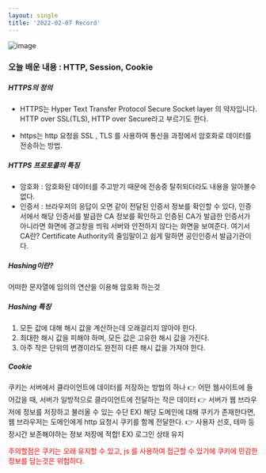 ```yaml
---
layout: single
title: '2022-02-07 Record'
---
```

![image]()
### 오늘 배운 내용 : HTTP, Session, Cookie

##### HTTPS의 정의
- HTTPS는 Hyper Text Transfer Protocol Secure Socket layer 의 약자입니다. HTTP over SSL(TLS), HTTP over Secure라고 부르기도 한다.

- https는 http 요청을 SSL , TLS 를 사용하여 통신을 과정에서 암호화로 데이터를 전송하는 방법.

##### HTTPS 프로토콜의 특징
- 암호화 : 암호화된 데이터를 주고받기 때문에 전송중 탈취되더라도 내용을 알아볼수 없다.
- 인증서 : 브라우저의 응답이 오면 같이 전달된 인증서 정보를 확인할 수 있다, 인증서에서 해당 인증서를 발급한 CA 정보를 확인하고 인증된 CA가 발급한 인증서가 아니라면 화면에 경고창을 띄워 서버와 안전하지 않다는 화면을 보여준다.
여기서 CA란? Certificate Authority의 줄임말이고 쉽게 말하면 공인인증서 발급기관이다.


##### Hashing이란?
어떠한 문자열에 임의의 연산을 이용해 암호화 하는것

##### Hashing 특징
1. 모든 값에 대해 해시 값을 계산하는데 오래걸리지 않아야 한다.
2. 최대한 해시 값을 피해야 하며, 모든 값은 고유한 해시 값을 가진다.
3. 아주 작은 단위의 변경이라도 완전히 다른 해시 값을 가져야 한다.


##### Cookie

쿠키는 서버에서 클라이언트에 데이터를 저장하는 방법의 하나
👉 어떤 웹사이트에 들어갔을 때, 서버가 일방적으로 클라이언트에 전달하는 작은 데이터
👉 서버가 웹 브라우저에 정보를 저장하고 불러올 수 있는 수단
EX) 해당 도메인에 대해 쿠키가 존재한다면, 웹 브라우저는 도메인에게 http 요청시 쿠키를 함께 전달한다.
👉 사용자 선호, 테마 등 장시간 보존해야하는 정보 저장에 적합!
EX) 로그인 상태 유지

<span style="color:red">주의할점은 쿠키는 오래 유지할 수 있고, js 를 사용하여 접근할 수 있기에 쿠키에 민감한 정보를 담는것은 위험하다.</span>




